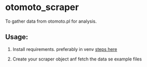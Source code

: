 # otomoto_scraper
To gather data from otomoto.pl for analysis.

## Usage:

1. Install requirements. preferably in venv [steps here](https://packaging.python.org/en/latest/guides/installing-using-pip-and-virtual-environments/)

2. Create your scraper object anf fetch the data se example files